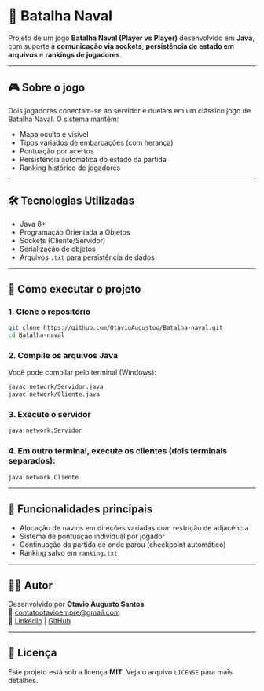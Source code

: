 # 🚢 Batalha Naval

Projeto de um jogo **Batalha Naval (Player vs Player)** desenvolvido em **Java**, com suporte à **comunicação via sockets**, **persistência de estado em arquivos** e **rankings de jogadores**.

---

## 🎮 Sobre o jogo

Dois jogadores conectam-se ao servidor e duelam em um clássico jogo de Batalha Naval. O sistema mantém:

- Mapa oculto e visível
- Tipos variados de embarcações (com herança)
- Pontuação por acertos
- Persistência automática do estado da partida
- Ranking histórico de jogadores

---

## 🛠️ Tecnologias Utilizadas

- Java 8+
- Programação Orientada a Objetos
- Sockets (Cliente/Servidor)
- Serialização de objetos
- Arquivos `.txt` para persistência de dados

---

## 🚀 Como executar o projeto

### 1. Clone o repositório

```bash
git clone https://github.com/OtavioAugustoo/Batalha-naval.git
cd Batalha-naval
```

### 2. Compile os arquivos Java

Você pode compilar pelo terminal (Windows):
```bash
javac network/Servidor.java
javac network/Cliente.java
```

### 3. Execute o servidor

```bash
java network.Servidor
```

### 4. Em outro terminal, execute os clientes (dois terminais separados):

```bash
java network.Cliente
```

---

## 💾 Funcionalidades principais

- Alocação de navios em direções variadas com restrição de adjacência
- Sistema de pontuação individual por jogador
- Continuação da partida de onde parou (checkpoint automático)
- Ranking salvo em `ranking.txt`

---

## 👨‍💻 Autor

Desenvolvido por **Otavio Augusto Santos**  
📧 contatootavioempre@gmail.com  
🔗 [LinkedIn](https://www.linkedin.com/in/otavio-augusto-santos/) | [GitHub](https://github.com/OtavioAugustoo)

---

## 📄 Licença

Este projeto está sob a licença **MIT**. Veja o arquivo `LICENSE` para mais detalhes.
